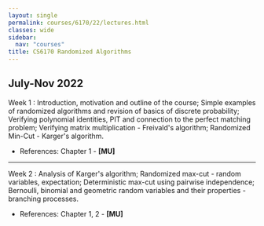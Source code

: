 ```yaml
---
layout: single
permalink: courses/6170/22/lectures.html
classes: wide
sidebar:
  nav: "courses"
title: CS6170 Randomized Algorithms
---
```


## July-Nov 2022

Week 1
: Introduction, motivation and outline of the course; Simple examples of randomized algorithms and revision of basics of discrete probability; Verifying polynomial identities, PIT and connection to the perfect matching problem; Verifying matrix multiplication - Freivald's algorithm; Randomized Min-Cut - Karger's algorithm.
- References: Chapter 1 - **[MU]**

---

Week 2
: Analysis of Karger's algorithm; Randomized max-cut - random variables, expectation; Deterministic max-cut using pairwise independence; Bernoulli, binomial and geometric random variables and their properties - branching processes.
- References: Chapter 1, 2 - **[MU]**
